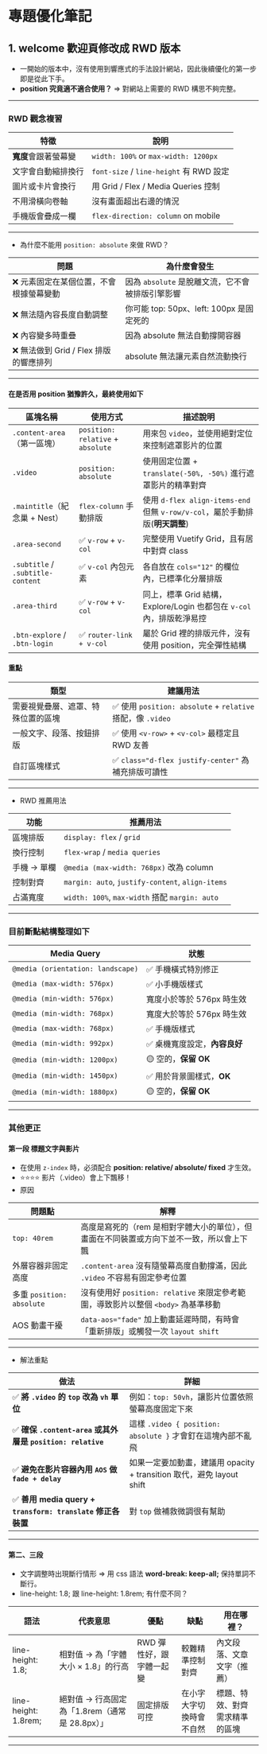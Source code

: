 # 專題優化筆記

## 1. welcome 歡迎頁修改成 RWD 版本

- 一開始的版本中，沒有使用到響應式的手法設計網站，因此後續優化的第一步即是從此下手。
- **position 究竟適不適合使用？** => 對網站上需要的 RWD 構思不夠完整。

---

### RWD 觀念複習

| 特徵 | 說明 |
|------|------|
| **寬度**會跟著螢幕變 | `width: 100%` or `max-width: 1200px` |
| 文字會自動縮排換行 | `font-size` / `line-height` 有 RWD 設定 |
| 圖片或卡片會換行 | 用 Grid / Flex / Media Queries 控制 |
| 不用滑橫向卷軸 | 沒有畫面超出右邊的情況 |
| 手機版會疊成一欄 | `flex-direction: column` on mobile |

---

- 為什麼不能用 `position: absolute` 來做 RWD？

| 問題 | 為什麼會發生 |
|------|--------------|
| ❌ 元素固定在某個位置，不會根據螢幕變動 | 因為 `absolute` 是脫離文流，它不會被排版引擎影響 |
| ❌ 無法隨內容長度自動調整 | 你可能 top: 50px、left: 100px 是固定死的 |
| ❌ 內容變多時重疊 | 因為 absolute 無法自動撐開容器 |
| ❌ 無法做到 Grid / Flex 排版的響應排列 | absolute 無法讓元素自然流動換行 |

---

#### 在是否用 position 猶豫許久，最終使用如下

| 區塊名稱                         | 使用方式             | 描述說明                                                                 |
|----------------------------------|----------------------|--------------------------------------------------------------------------|
| `.content-area`（第一區塊）       | `position: relative` + `absolute` | 用來包 `video`，並使用絕對定位來控制遮罩影片的位置                       |
| `.video`                          | `position: absolute` | 使用固定位置 + `translate(-50%, -50%)` 進行遮罩影片的精準對齊             |
| `.maintitle`（紀念巢 + Nest）    | `flex-column` 手動排版 | 使用 `d-flex align-items-end` 但無 `v-row/v-col`，屬於手動排版(**明天調整**)            |
| `.area-second`                   | ✅ `v-row` + `v-col` | 完整使用 Vuetify Grid，且有居中對齊 class                                 |
| `.subtitle` / `.subtitle-content` | ✅ `v-col` 內包元素   | 各自放在 `cols="12"` 的欄位內，已標準化分層排版                           |
| `.area-third`                    | ✅ `v-row` + `v-col` | 同上，標準 Grid 結構，Explore/Login 也都包在 `v-col` 內，排版乾淨易控     |
| `.btn-explore` / `.btn-login`    | ✅ `router-link + v-col` | 屬於 Grid 裡的排版元件，沒有使用 position，完全彈性結構                      |

#### 重點

| 類型                | 建議用法                                                             |
|---------------------|----------------------------------------------------------------------|
| 需要視覺疊層、遮罩、特殊位置的區塊 | ✅ 使用 `position: absolute` + `relative` 搭配，像 `.video` |
| 一般文字、段落、按鈕排版        | ✅ 使用 `<v-row>` + `<v-col>` 最穩定且 RWD 友善            |
| 自訂區塊樣式                  | ✅ `class="d-flex justify-center"` 為補充排版可讀性            |

---

- RWD 推薦用法

| 功能 | 推薦用法 |
|------|-----------|
| 區塊排版 | `display: flex` / `grid` |
| 換行控制 | `flex-wrap` / `media queries` |
| 手機 → 單欄 | `@media (max-width: 768px)` 改為 column |
| 控制對齊 | `margin: auto`, `justify-content`, `align-items` |
| 占滿寬度 | `width: 100%`, `max-width` 搭配 `margin: auto` |

---

### 目前斷點結構整理如下

| Media Query                     | 狀態 |
|--------------------------------|------|
| `@media (orientation: landscape)` | ✅ 手機橫式特別修正 |
| `@media (max-width: 576px)`    | ✅ 小手機版樣式 |
| `@media (min-width: 576px)`    | 寬度小於等於 576px 時生效 |
| `@media (min-width: 768px)`    | 寬度大於等於 576px 時生效 |
| `@media (max-width: 768px)`    | ✅ 手機版樣式 |
| `@media (min-width: 992px)`    | ✅ 桌機寬度設定，**內容良好** |
| `@media (min-width: 1200px)`   | 🟡 空的，**保留 OK** |
| `@media (min-width: 1450px)`   | ✅ 用於背景圖樣式，**OK** |
| `@media (min-width: 1880px)`   | 🟡 空的，**保留 OK** |

---

### 其他更正

#### 第一段 標題文字與影片

- 在使用 `z-index` 時，必須配合 **position: relative/ absolute/ fixed** 才生效。
- ⭐⭐⭐⭐ 影片（.video）會上下飄移！
- 原因

| 問題點 | 解釋 |
|--------|------|
| `top: 40rem` | 高度是寫死的（rem 是相對字體大小的單位），但畫面在不同裝置或方向下並不一致，所以會上下飄 |
| 外層容器非固定高度 | `.content-area` 沒有隨螢幕高度自動撐滿，因此 `.video` 不容易有固定參考位置 |
| 多重 `position: absolute` | 沒有使用好 `position: relative` 來限定參考範圍，導致影片以整個 `<body>` 為基準移動 |
| AOS 動畫干擾 | `data-aos="fade"` 加上動畫延遲時間，有時會「重新排版」或觸發一次 `layout shift` |

---

- 解法重點

| 做法 | 詳細 |
|------|------|
| ✅ **將 `.video` 的 `top` 改為 `vh` 單位** | 例如：`top: 50vh`，讓影片位置依照螢幕高度固定下來 |
| ✅ **確保 `.content-area` 或其外層是 `position: relative`** | 這樣 `.video { position: absolute }` 才會釘在這塊內部不亂飛 |
| ✅ **避免在影片容器內用 `AOS` 做 `fade + delay`** | 如果一定要加動畫，建議用 opacity + transition 取代，避免 layout shift |
| ✅ **善用 media query + `transform: translate` 修正各裝置** | 對 `top` 做補救微調很有幫助 |

---

#### 第二、三段

- 文字調整時出現斷行情形 => 用 css 語法 **word-break: keep-all;** 保持單詞不斷行。
- line-height: 1.8;   跟   line-height: 1.8rem; 有什麼不同？

| 語法 | 代表意思 | 優點 | 缺點 | 用在哪裡？ |
|------|---------|------|-----------|-----|
| line-height: 1.8; | 相對值 → 為「字體大小 × 1.8」的行高 |RWD 彈性好，跟字體一起變 | 較難精準控制對齊 | 內文段落、文章文字（推薦） |
| line-height: 1.8rem; | 絕對值 → 行高固定為「1.8rem（通常是 28.8px）」| 固定排版可控 | 在小字大字切換時會不自然 | 標題、特效、對齊需求精準的區塊 |

---
